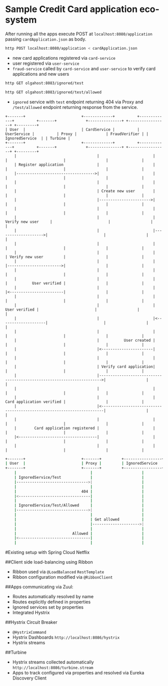 # Sample Credit Card application eco-system

After running all the apps execute POST at `localhost:8080/application` passing 
`cardApplication.json` as body.

```bash
http POST localhost:8080/application < cardApplication.json
```

- new card applications registered via `card-service`
- user registered via `user-service`
- `fraud-service` called by `card-service` and `user-service` to verify 
card applications and new users


```bash
http GET olgahost:8083/ignored/test
```

```bash
http GET olgahost:8083/ignored/test/allowed
```

- `ignored` service with `test` endpoint returning 404 via Proxy and `/test/allowed` 
endpoint returning response from the service.

```
+-------+                         +-------------+          +-------------+          +-------+             +---------------+ +-----------------+ +---------+
| User  |                         | CardService |          | UserService |          | Proxy |             | FraudVerifier | | IgnoredService  | | Turbine |
+-------+                         +-------------+          +-------------+          +-------+             +---------------+ +-----------------+ +---------+
    |                                    |                        |                     |                         |                  |               |
    | Register application               |                        |                     |                         |                  |               |
    |----------------------------------->|                        |                     |                         |                  |               |
    |                                    |                        |                     |                         |                  |               |
    |                                    | Create new user        |                     |                         |                  |               |
    |                                    |----------------------->|                     |                         |                  |               |
    |                                    |                        |                     |                         |                  |               |
    |                                    |                        | Verify new user     |                         |                  |               |
    |                                    |                        |-------------------->|                         |                  |               |
    |                                    |                        |                     |                         |                  |               |
    |                                    |                        |                     | Verify new user         |                  |               |
    |                                    |                        |                     |------------------------>|                  |               |
    |                                    |                        |                     |                         |                  |               |
    |                                    |                        |                     |           User verified |                  |               |
    |                                    |                        |                     |<------------------------|                  |               |
    |                                    |                        |                     |                         |                  |               |
    |                                    |                        |       User verified |                         |                  |               |
    |                                    |                        |<--------------------|                         |                  |               |
    |                                    |                        |                     |                         |                  |               |
    |                                    |           User created |                     |                         |                  |               |
    |                                    |<-----------------------|                     |                         |                  |               |
    |                                    |                        |                     |                         |                  |               |
    |                                    | Verify card application|                     |                         |                  |               |
    |                                    |----------------------------------------------------------------------->|                  |               |
    |                                    |                        |                     |                         |                  |               |
    |                                    |                        |                     Card application verified |                  |               |
    |                                    |<-----------------------------------------------------------------------|                  |               |
    |                                    |                        |                     |                         |                  |               |
    |        Card application registered |                        |                     |                         |                  |               |
    |<-----------------------------------|                        |                     |                         |                  |               |
    |                                    |                        |                     |                         |                  |               |
```

```bash
+-------+                         +-------+         +-----------------+
| User  |                         | Proxy |         | IgnoredService  |
+-------+                         +-------+         +-----------------+
    |                                 |                      |
    | IgnoredService/Test             |                      |
    |-------------------------------->|                      |
    |                                 |                      |
    |                             404 |                      |
    |<--------------------------------|                      |
    |                                 |                      |
    | IgnoredService/Test/Allowed     |                      |
    |-------------------------------->|                      |
    |                                 |                      |
    |                                 | Get allowed          |
    |                                 |--------------------->|
    |                                 |                      |
    |                         Allowed |                      |
    |<--------------------------------|                      |
    |                                 |                      |

```

#Existing setup with Spring Cloud Netflix

##Client side load-balancing using Ribbon

- Ribbon used via `@LoadBalanced` `RestTemplate`
- Ribbon configuration modified via `@RibbonClient`

##Apps communicating via Zuul:
- Routes automatically resolved by name
- Routes explicitly defined in properties
- Ignored services set by properties
- Integrated Hystrix

##Hystrix Circuit Breaker
- `@HystrixCommand`
- Hystrix Dashboards `http://localhost:8086/hystrix`
- Hystrix streams

##Turbine
- Hystrix streams collected automatically  `http://localhost:8086/turbine.stream`
- Apps to track configured via properties and resolved via Eureka Discovery Client